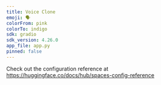 ```yaml
---
title: Voice Clone
emoji: 🗣️
colorFrom: pink
colorTo: indigo
sdk: gradio
sdk_version: 4.26.0
app_file: app.py
pinned: false
---
```


Check out the configuration reference at https://huggingface.co/docs/hub/spaces-config-reference
